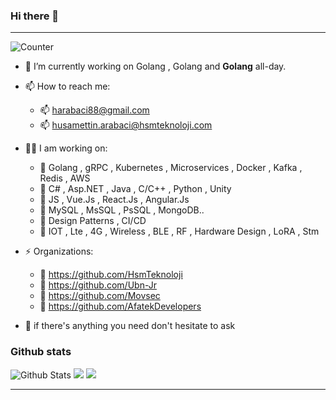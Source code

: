 ### Hi there 👋 

---

![Counter](https://komarev.com/ghpvc/?username=husamettinarabaci&style=flat-square&label=Profile%20Views)

- 🔭 I’m currently working on Golang , Golang and <b>Golang</b> all-day.
- 📫 How to reach me: 
  - 📫 harabaci88@gmail.com
  - 📫 husamettin.arabaci@hsmteknoloji.com
  
- 👨‍💻 I am working on:
  - 📌 Golang , gRPC , Kubernetes , Microservices , Docker , Kafka , Redis , AWS
  - 📌 C# , Asp.NET , Java , C/C++ , Python , Unity
  - 📌 JS , Vue.Js , React.Js , Angular.Js
  - 📌 MySQL , MsSQL , PsSQL , MongoDB..
  - 📌 Design Patterns , CI/CD
  - 📌 IOT , Lte , 4G , Wireless , BLE , RF , Hardware Design , LoRA , Stm

- ⚡ Organizations:
  - 📌 https://github.com/HsmTeknoloji
  - 📌 https://github.com/Ubn-Jr
  - 📌 https://github.com/Movsec
  - 📌 https://github.com/AfatekDevelopers
  
- 💬 if there's anything you need don't hesitate to ask

<!-- <div align="center"> -->
### Github stats


![Github Stats](https://github-readme-stats.vercel.app/api?username=husamettinarabaci&show_icons=true&theme=default&hide_border=false&locale=en)
![](https://github-profile-summary-cards.vercel.app/api/cards/productive-time?username=husamettinarabaci&theme=github&utcOffset=3)
![](https://github-profile-summary-cards.vercel.app/api/cards/profile-details?username=husamettinarabaci&theme=github)


---
